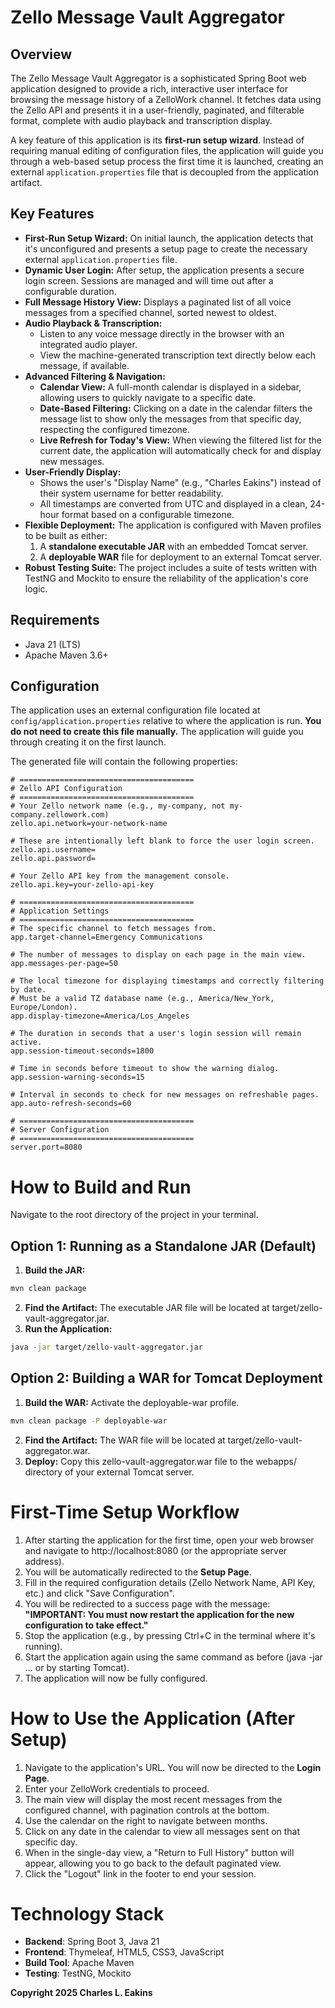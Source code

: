 # Zello Message Vault Aggregator

## Overview

The Zello Message Vault Aggregator is a sophisticated Spring Boot web application designed to provide a rich, interactive user interface for browsing the message history of a ZelloWork channel. It fetches data using the Zello API and presents it in a user-friendly, paginated, and filterable format, complete with audio playback and transcription display.

A key feature of this application is its **first-run setup wizard**. Instead of requiring manual editing of configuration files, the application will guide you through a web-based setup process the first time it is launched, creating an external `application.properties` file that is decoupled from the application artifact.

## Key Features

-   **First-Run Setup Wizard:** On initial launch, the application detects that it's unconfigured and presents a setup page to create the necessary external `application.properties` file.
-   **Dynamic User Login:** After setup, the application presents a secure login screen. Sessions are managed and will time out after a configurable duration.
-   **Full Message History View:** Displays a paginated list of all voice messages from a specified channel, sorted newest to oldest.
-   **Audio Playback & Transcription:**
    -   Listen to any voice message directly in the browser with an integrated audio player.
    -   View the machine-generated transcription text directly below each message, if available.
-   **Advanced Filtering & Navigation:**
    -   **Calendar View:** A full-month calendar is displayed in a sidebar, allowing users to quickly navigate to a specific date.
    -   **Date-Based Filtering:** Clicking on a date in the calendar filters the message list to show only the messages from that specific day, respecting the configured timezone.
    -   **Live Refresh for Today's View:** When viewing the filtered list for the current date, the application will automatically check for and display new messages.
-   **User-Friendly Display:**
    -   Shows the user's "Display Name" (e.g., "Charles Eakins") instead of their system username for better readability.
    -   All timestamps are converted from UTC and displayed in a clean, 24-hour format based on a configurable timezone.
-   **Flexible Deployment:** The application is configured with Maven profiles to be built as either:
    1.  A **standalone executable JAR** with an embedded Tomcat server.
    2.  A **deployable WAR** file for deployment to an external Tomcat server.
-   **Robust Testing Suite:** The project includes a suite of tests written with TestNG and Mockito to ensure the reliability of the application's core logic.

## Requirements

-   Java 21 (LTS)
-   Apache Maven 3.6+

## Configuration

The application uses an external configuration file located at `config/application.properties` relative to where the application is run. **You do not need to create this file manually.** The application will guide you through creating it on the first launch.

The generated file will contain the following properties:

```properties
# =======================================
# Zello API Configuration
# =======================================
# Your Zello network name (e.g., my-company, not my-company.zellowork.com)
zello.api.network=your-network-name

# These are intentionally left blank to force the user login screen.
zello.api.username=
zello.api.password=

# Your Zello API key from the management console.
zello.api.key=your-zello-api-key

# =======================================
# Application Settings
# =======================================
# The specific channel to fetch messages from.
app.target-channel=Emergency Communications

# The number of messages to display on each page in the main view.
app.messages-per-page=50

# The local timezone for displaying timestamps and correctly filtering by date.
# Must be a valid TZ database name (e.g., America/New_York, Europe/London).
app.display-timezone=America/Los_Angeles

# The duration in seconds that a user's login session will remain active.
app.session-timeout-seconds=1800

# Time in seconds before timeout to show the warning dialog.
app.session-warning-seconds=15

# Interval in seconds to check for new messages on refreshable pages.
app.auto-refresh-seconds=60

# =======================================
# Server Configuration
# =======================================
server.port=8080
```
# How to Build and Run
Navigate to the root directory of the project in your terminal.
## Option 1: Running as a Standalone JAR (Default)
1. **Build the JAR:**
```Bash
mvn clean package
```
2. **Find the Artifact:** The executable JAR file will be located at target/zello-vault-aggregator.jar.
3. **Run the Application:**
```Bash
java -jar target/zello-vault-aggregator.jar
```

## Option 2: Building a WAR for Tomcat Deployment
1. **Build the WAR:** Activate the deployable-war profile.
```Bash
mvn clean package -P deployable-war
```
2. **Find the Artifact:** The WAR file will be located at target/zello-vault-aggregator.war.
3. **Deploy:** Copy this zello-vault-aggregator.war file to the webapps/ directory of your external Tomcat server.

# First-Time Setup Workflow

1. After starting the application for the first time, open your web browser and navigate to http://localhost:8080 (or the appropriate server address).
2. You will be automatically redirected to the **Setup Page**.
3. Fill in the required configuration details (Zello Network Name, API Key, etc.) and click "Save Configuration".
4. You will be redirected to a success page with the message: **"IMPORTANT: You must now restart the application for the new configuration to take effect."**
5. Stop the application (e.g., by pressing Ctrl+C in the terminal where it's running).
6. Start the application again using the same command as before (java -jar ... or by starting Tomcat).
7. The application will now be fully configured.

# How to Use the Application (After Setup)

1. Navigate to the application's URL. You will now be directed to the **Login Page**.
2. Enter your ZelloWork credentials to proceed.
3. The main view will display the most recent messages from the configured channel, with pagination controls at the bottom.
4. Use the calendar on the right to navigate between months.
5. Click on any date in the calendar to view all messages sent on that specific day.
6. When in the single-day view, a "Return to Full History" button will appear, allowing you to go back to the default paginated view.
7. Click the "Logout" link in the footer to end your session.

# Technology Stack

* **Backend**: Spring Boot 3, Java 21
* **Frontend**: Thymeleaf, HTML5, CSS3, JavaScript
* **Build Tool**: Apache Maven
* **Testing**: TestNG, Mockito

**Copyright 2025 Charles L. Eakins**